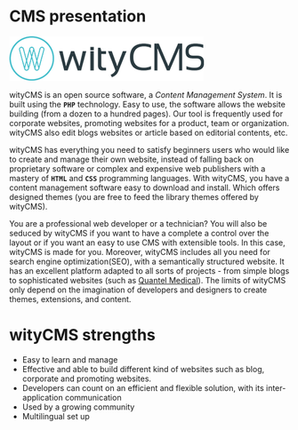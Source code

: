 # CMS presentation

![](wityCMS-logo.png)

wityCMS is an open source software, a *Content Management System*. It is built using the **`PHP`** technology. Easy to use, the software allows the website building (from a dozen to a hundred pages). Our tool is frequently used for corporate websites, promoting websites for a product, team or organization. wityCMS also edit blogs websites or article based on editorial contents, etc.

wityCMS has everything you need to satisfy beginners users who would like to create and manage their own website, instead of falling back on proprietary software or complex and expensive web publishers with a mastery of **`HTML`** and **`CSS`** programming languages. With wityCMS, you have a content management software easy to download and install. Which offers designed themes (you are free to feed the library themes offered by wityCMS).

You are a professional web developer or a technician? You will also be seduced by wityCMS if you want to have a complete a control over the layout or if you want an easy to use CMS with extensible tools. In this case, wityCMS is made for you. Moreover, wityCMS includes all you need for search engine optimization(SEO), with a semantically structured website. It has an excellent platform adapted to all sorts of projects - from simple blogs to sophisticated websites (such as [Quantel Medical](www.quantel-medical.com)). The limits of wityCMS only depend on the imagination of developers and designers to create themes, extensions, and content.

# wityCMS strengths

* Easy to learn and manage
* Effective and able to build different kind of websites such as blog, corporate and promoting websites.
* Developers can count on an efficient and flexible solution, with its inter-application communication
* Used by a growing community
* Multilingual set up